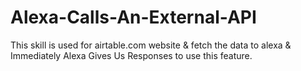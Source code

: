 # Alexa-Calls-An-External-API
This skill is used for airtable.com website &amp; fetch the data to alexa &amp; Immediately Alexa Gives Us Responses to use this feature.
